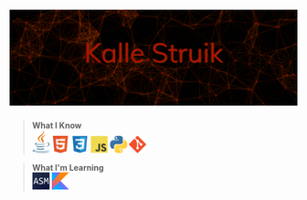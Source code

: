 ![](images/header.png?raw=true)
======
> **What I Know**  
> <img src = 'https://github.com/KalleStruik/KalleStruik/blob/master/images/langs/java.svg' width='30'/>
> <img src = 'https://github.com/KalleStruik/KalleStruik/blob/master/images/langs/HTML5.svg' width='30'/>
> <img src = 'https://github.com/KalleStruik/KalleStruik/blob/master/images/langs/CSS3.svg' width='30'/>
> <img src = 'https://github.com/KalleStruik/KalleStruik/blob/master/images/langs/JS.svg' width='30'/>
> <img src = 'https://github.com/KalleStruik/KalleStruik/blob/master/images/langs/python.svg' width='30'/>
> <img src = 'https://github.com/KalleStruik/KalleStruik/blob/master/images/langs/GIT.svg' width='30'/>

> **What I'm Learning**  
> <img src = 'https://github.com/KalleStruik/KalleStruik/blob/master/images/langs/assembly.png' width='30'/>
> <img src = 'https://github.com/KalleStruik/KalleStruik/blob/master/images/langs/kotlin.svg' width='30'/>
